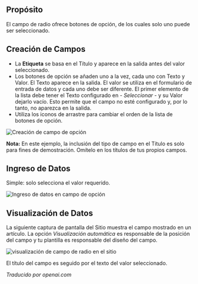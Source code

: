 <!-- Filename: J3.x:Adding_custom_fields/Radio_Field / Display title: Campo de Radio -->

## Propósito

El campo de radio ofrece botones de opción, de los cuales solo uno puede ser seleccionado. 


## Creación de Campos

* La **Etiqueta** se basa en el Título y aparece en la salida antes del valor seleccionado.
* Los botones de opción se añaden uno a la vez, cada uno con Texto y Valor. El Texto aparece en la salida. El valor se utiliza en el formulario de entrada de datos y cada uno debe ser diferente. El primer elemento de la lista debe tener el Texto configurado en *- Seleccionar -* y su Valor dejarlo vacío. Esto permite que el campo no esté configurado y, por lo tanto, no aparezca en la salida.
* Utiliza los iconos de arrastre para cambiar el orden de la lista de botones de opción.

![Creación de campo de opción](../../../en/images/fields/fields-radio-edit.png)

**Nota:** En este ejemplo, la inclusión del tipo de campo en el Título es solo para fines de demostración. Omítelo en los títulos de tus propios campos.

## Ingreso de Datos

Simple: solo selecciona el valor requerido.

![Ingreso de datos en campo de opción](../../../en/images/fields/fields-radio-data-entry.png)

## Visualización de Datos

La siguiente captura de pantalla del Sitio muestra el campo mostrado en un artículo. La opción *Visualización automática* es responsable de la posición del campo y tu plantilla es responsable del diseño del campo.

![visualización de campo de radio en el sitio](../../../en/images/fields/fields-radio-site.png)

El título del campo es seguido por el texto del valor seleccionado.

*Traducido por openai.com*

